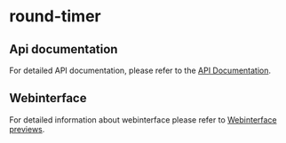 # round-timer

## Api documentation

For detailed API documentation, please refer to the [API Documentation](./documentations/API%20Documentation.md).

## Webinterface

For detailed information about webinterface please refer to [Webinterface previews](./documentations/webinterface/webinterface.md).

